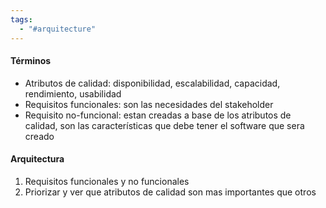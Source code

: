 ```yaml
---
tags:
  - "#arquitecture"
---
```

#### Términos
- Atributos de calidad: disponibilidad, escalabilidad, capacidad, rendimiento, usabilidad
- Requisitos funcionales: son las necesidades del stakeholder
- Requisito no-funcional: estan creadas a base de los atributos de calidad, son las características que debe tener el software que sera creado
#### Arquitectura
1. Requisitos funcionales y no funcionales
2. Priorizar y ver que atributos de calidad son mas importantes que otros